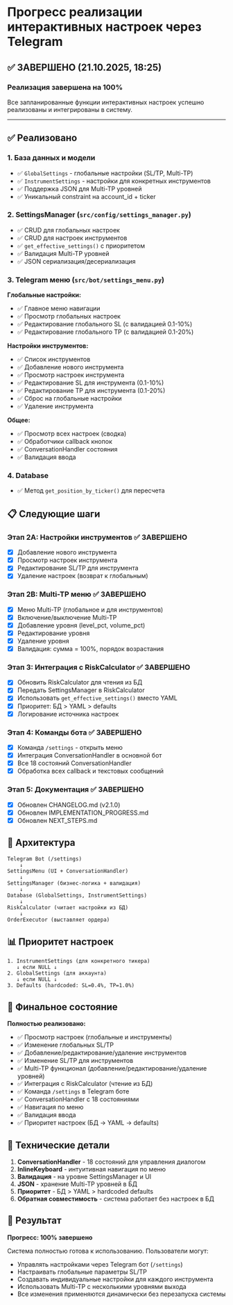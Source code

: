 # Прогресс реализации интерактивных настроек через Telegram

## ✅ ЗАВЕРШЕНО (21.10.2025, 18:25)

### Реализация завершена на 100%

Все запланированные функции интерактивных настроек успешно реализованы и интегрированы в систему.

---

## ✅ Реализовано

### 1. База данных и модели
- ✅ `GlobalSettings` - глобальные настройки (SL/TP, Multi-TP)
- ✅ `InstrumentSettings` - настройки для конкретных инструментов
- ✅ Поддержка JSON для Multi-TP уровней
- ✅ Уникальный constraint на account_id + ticker

### 2. SettingsManager (`src/config/settings_manager.py`)
- ✅ CRUD для глобальных настроек
- ✅ CRUD для настроек инструментов
- ✅ `get_effective_settings()` с приоритетом
- ✅ Валидация Multi-TP уровней
- ✅ JSON сериализация/десериализация

### 3. Telegram меню (`src/bot/settings_menu.py`)
**Глобальные настройки:**
- ✅ Главное меню навигации
- ✅ Просмотр глобальных настроек
- ✅ Редактирование глобального SL (с валидацией 0.1-10%)
- ✅ Редактирование глобального TP (с валидацией 0.1-20%)

**Настройки инструментов:**
- ✅ Список инструментов
- ✅ Добавление нового инструмента
- ✅ Просмотр настроек инструмента
- ✅ Редактирование SL для инструмента (0.1-10%)
- ✅ Редактирование TP для инструмента (0.1-20%)
- ✅ Сброс на глобальные настройки
- ✅ Удаление инструмента

**Общее:**
- ✅ Просмотр всех настроек (сводка)
- ✅ Обработчики callback кнопок
- ✅ ConversationHandler состояния
- ✅ Валидация ввода

### 4. Database
- ✅ Метод `get_position_by_ticker()` для пересчета

## 📋 Следующие шаги

### Этап 2A: Настройки инструментов ✅ ЗАВЕРШЕНО
- [x] Добавление нового инструмента
- [x] Просмотр настроек инструмента
- [x] Редактирование SL/TP для инструмента
- [x] Удаление настроек (возврат к глобальным)

### Этап 2B: Multi-TP меню ✅ ЗАВЕРШЕНО
- [x] Меню Multi-TP (глобальное и для инструментов)
- [x] Включение/выключение Multi-TP
- [x] Добавление уровня (level_pct, volume_pct)
- [x] Редактирование уровня
- [x] Удаление уровня
- [x] Валидация: сумма = 100%, порядок возрастания

### Этап 3: Интеграция с RiskCalculator ✅ ЗАВЕРШЕНО
- [x] Обновить RiskCalculator для чтения из БД
- [x] Передать SettingsManager в RiskCalculator
- [x] Использовать `get_effective_settings()` вместо YAML
- [x] Приоритет: БД > YAML > defaults
- [x] Логирование источника настроек

### Этап 4: Команды бота ✅ ЗАВЕРШЕНО
- [x] Команда `/settings` - открыть меню
- [x] Интеграция ConversationHandler в основной бот
- [x] Все 18 состояний ConversationHandler
- [x] Обработка всех callback и текстовых сообщений

### Этап 5: Документация ✅ ЗАВЕРШЕНО
- [x] Обновлен CHANGELOG.md (v2.1.0)
- [x] Обновлен IMPLEMENTATION_PROGRESS.md
- [x] Обновлен NEXT_STEPS.md

## 🎯 Архитектура

```
Telegram Bot (/settings)
    ↓
SettingsMenu (UI + ConversationHandler)
    ↓
SettingsManager (бизнес-логика + валидация)
    ↓
Database (GlobalSettings, InstrumentSettings)
    ↓
RiskCalculator (читает настройки из БД)
    ↓
OrderExecutor (выставляет ордера)
```

## 📊 Приоритет настроек

```
1. InstrumentSettings (для конкретного тикера)
   ↓ если NULL ↓
2. GlobalSettings (для аккаунта)
   ↓ если NULL ↓
3. Defaults (hardcoded: SL=0.4%, TP=1.0%)
```

## 🔧 Финальное состояние

**Полностью реализовано:**
- ✅ Просмотр настроек (глобальные и инструменты)
- ✅ Изменение глобальных SL/TP
- ✅ Добавление/редактирование/удаление инструментов
- ✅ Изменение SL/TP для инструментов
- ✅ Multi-TP функционал (добавление/редактирование/удаление уровней)
- ✅ Интеграция с RiskCalculator (чтение из БД)
- ✅ Команда `/settings` в Telegram боте
- ✅ ConversationHandler с 18 состояниями
- ✅ Навигация по меню
- ✅ Валидация ввода
- ✅ Приоритет настроек (БД → YAML → defaults)

## 📝 Технические детали

1. **ConversationHandler** - 18 состояний для управления диалогом
2. **InlineKeyboard** - интуитивная навигация по меню
3. **Валидация** - на уровне SettingsManager и UI
4. **JSON** - хранение Multi-TP уровней в БД
5. **Приоритет** - БД > YAML > hardcoded defaults
6. **Обратная совместимость** - система работает без настроек в БД

## 🎉 Результат

**Прогресс: 100% завершено**

Система полностью готова к использованию. Пользователи могут:
- Управлять настройками через Telegram бот (`/settings`)
- Настраивать глобальные параметры SL/TP
- Создавать индивидуальные настройки для каждого инструмента
- Использовать Multi-TP с несколькими уровнями выхода
- Все изменения применяются динамически без перезапуска системы
